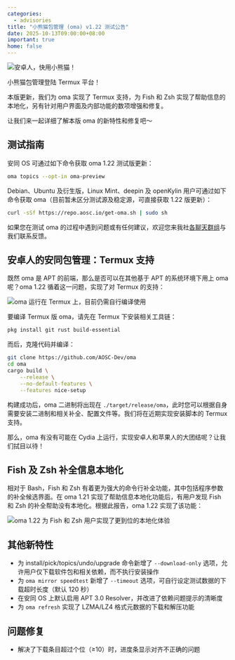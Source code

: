 ```yaml
---
categories:
  - advisories
title: "小熊猫包管理 (oma) v1.22 测试公告"
date: 2025-10-13T09:00:00+08:00
important: true
home: false
---
```


![安卓人，快用小熊猫！](/assets/news/oma-1.22.webp)

小熊猫包管理登陆 Termux 平台！

本版更新，我们为 oma 实现了 Termux 支持，为 Fish 和 Zsh 实现了帮助信息的本地化，另有针对用户界面及内部功能的数项增强和修复。

让我们来一起详细了解本版 oma 的新特性和修复吧～

测试指南
---

安同 OS 可通过如下命令获取 oma 1.22 测试版更新：

```bash 
oma topics --opt-in oma-preview
``` 

Debian、Ubuntu 及衍生版，Linux Mint、deepin 及 openKylin 用户可通过如下命令获取 oma（目前暂未区分测试源及稳定源，可直接获取 1.22 版更新）：

```bash 
curl -sSf https://repo.aosc.io/get-oma.sh | sudo sh
``` 

如果您在测试 oma 的过程中遇到问题或有任何建议，欢迎您来我社[各聊天群组](https://aosc.io/contact)与我们联系反馈。

安卓人的安同包管理：Termux 支持
---

既然 oma 是 APT 的前端，那么是否可以在其他基于 APT 的系统环境下用上 oma 呢？oma 1.22 循着这一问题，实现了对 Termux 的支持：

![oma 运行在 Termux 上，目前仍需自行编译使用](/assets/news/oma-1.22-termux.webp)

要编译 Termux 版 oma，请先在 Termux 下安装相关工具链：

```bash
pkg install git rust build-essential
```

而后，克隆代码并编译：

```bash
git clone https://github.com/AOSC-Dev/oma
cd oma
cargo build \
    --release \
    --no-default-features \
    --features nice-setup
```

构建成功后，oma 二进制将出现在 `./target/release/oma`，此时您可以根据自身需要安装二进制和相关补全、配置文件等。我们将在近期实现安装脚本的 Termux 支持。

那么，oma 有没有可能在 Cydia 上运行，实现安卓人和苹果人的大团结呢？让我们拭目以待！

Fish 及 Zsh 补全信息本地化
---

相对于 Bash，Fish 和 Zsh 有着更为强大的命令行补全功能，其中包括程序参数的补全候选界面。在 oma 1.21 实现了帮助信息本地化功能后，有用户发现 Fish 和 Zsh 的补全帮助没有本地化。根据此报告，oma 1.22 实现了该功能：

![oma 1.22 为 Fish 和 Zsh 用户实现了更到位的本地化体验](/assets/news/oma-1.22-fish-l10n.webp)

其他新特性
---

- 为 install/pick/topics/undo/upgrade 命令新增了 `--download-only` 选项，允许用户仅下载软件包和相关依赖，而不执行安装操作
- 为 `oma mirror speedtest` 新增了 `--timeout` 选项，可自行设定测试数据的下载超时长度（默认 120 秒）
- 在安同 OS 上默认启用 APT 3.0 Resolver，并改进了依赖问题提示的清晰度
- 为 `oma refresh` 实现了 LZMA/LZ4 格式元数据的下载和解压功能

问题修复
---

- 解决了下载条目超过个位（≥10）时，进度条显示对齐不正确的问题 
